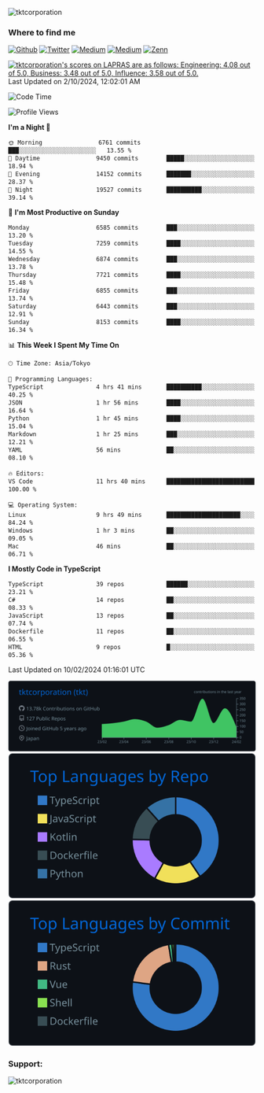<p align="left"> <img src="https://komarev.com/ghpvc/?username=tktcorporation&label=Profile%20views&color=0e75b6&style=flat" alt="tktcorporation" /> </p>

<h3>Where to find me</h3>
<p>
<a href="https://github.com/tktcorporation" target="_blank"><img alt="Github" src="https://img.shields.io/badge/GitHub-%2312100E.svg?&style=for-the-badge&logo=Github&logoColor=white" /></a>
<a href="https://twitter.com/tktcorporation" target="_blank"><img alt="Twitter" src="https://img.shields.io/badge/twitter-%231DA1F2.svg?&style=for-the-badge&logo=twitter&logoColor=white" /></a>
<a href="https://www.linkedin.com/in/tktcorporation" target="_blank"><img alt="Medium" src="https://img.shields.io/badge/linkdin-0a66c2.svg?&style=for-the-badge&logo=linkedin&logoColor=white" /></a>
<a href="https://qiita.com/tktcorporation" target="_blank"><img alt="Medium" src="https://img.shields.io/badge/qiita-55C500.svg?&style=for-the-badge&logo=qiita&logoColor=white" /></a>
<a href="https://zenn.dev/tktcorporation" target="_blank"><img alt="Zenn" src="https://img.shields.io/badge/Zenn-3EA8FF.svg?&style=for-the-badge&logo=Zenn&logoColor=white" /></a>
</p>

<!--START_SECTION:lapras-card-->
<p ><a href="https://lapras.com/public/tktcorporation" target="_blank" rel="noopener noreferrer"><img alt="tktcorporation's scores on LAPRAS are as follows: Engineering: 4.08 out of 5.0, Business: 3.48 out of 5.0, Influence: 3.58 out of 5.0." src="https://lapras-card-generator.vercel.app/api/svg?e=4.08&b=3.48&i=3.58&b1=%23232323&b2=%236d6d6d&i1=%23212121&i2=%23818181&l=en" width="300" ></a>  
Last Updated on 2/10/2024, 12:02:01 AM</p>
<!--END_SECTION:lapras-card-->
  
<!--START_SECTION:waka-->
![Code Time](http://img.shields.io/badge/Code%20Time-1%2C397%20hrs%2035%20mins-blue)

![Profile Views](http://img.shields.io/badge/Profile%20Views-0-blue)

**I'm a Night 🦉** 

```text
🌞 Morning                6761 commits        ███░░░░░░░░░░░░░░░░░░░░░░   13.55 % 
🌆 Daytime                9450 commits        █████░░░░░░░░░░░░░░░░░░░░   18.94 % 
🌃 Evening                14152 commits       ███████░░░░░░░░░░░░░░░░░░   28.37 % 
🌙 Night                  19527 commits       ██████████░░░░░░░░░░░░░░░   39.14 % 
```
📅 **I'm Most Productive on Sunday** 

```text
Monday                   6585 commits        ███░░░░░░░░░░░░░░░░░░░░░░   13.20 % 
Tuesday                  7259 commits        ████░░░░░░░░░░░░░░░░░░░░░   14.55 % 
Wednesday                6874 commits        ███░░░░░░░░░░░░░░░░░░░░░░   13.78 % 
Thursday                 7721 commits        ████░░░░░░░░░░░░░░░░░░░░░   15.48 % 
Friday                   6855 commits        ███░░░░░░░░░░░░░░░░░░░░░░   13.74 % 
Saturday                 6443 commits        ███░░░░░░░░░░░░░░░░░░░░░░   12.91 % 
Sunday                   8153 commits        ████░░░░░░░░░░░░░░░░░░░░░   16.34 % 
```


📊 **This Week I Spent My Time On** 

```text
🕑︎ Time Zone: Asia/Tokyo

💬 Programming Languages: 
TypeScript               4 hrs 41 mins       ██████████░░░░░░░░░░░░░░░   40.25 % 
JSON                     1 hr 56 mins        ████░░░░░░░░░░░░░░░░░░░░░   16.64 % 
Python                   1 hr 45 mins        ████░░░░░░░░░░░░░░░░░░░░░   15.04 % 
Markdown                 1 hr 25 mins        ███░░░░░░░░░░░░░░░░░░░░░░   12.21 % 
YAML                     56 mins             ██░░░░░░░░░░░░░░░░░░░░░░░   08.10 % 

🔥 Editors: 
VS Code                  11 hrs 40 mins      █████████████████████████   100.00 % 

💻 Operating System: 
Linux                    9 hrs 49 mins       █████████████████████░░░░   84.24 % 
Windows                  1 hr 3 mins         ██░░░░░░░░░░░░░░░░░░░░░░░   09.05 % 
Mac                      46 mins             ██░░░░░░░░░░░░░░░░░░░░░░░   06.71 % 
```

**I Mostly Code in TypeScript** 

```text
TypeScript               39 repos            ██████░░░░░░░░░░░░░░░░░░░   23.21 % 
C#                       14 repos            ██░░░░░░░░░░░░░░░░░░░░░░░   08.33 % 
JavaScript               13 repos            ██░░░░░░░░░░░░░░░░░░░░░░░   07.74 % 
Dockerfile               11 repos            ██░░░░░░░░░░░░░░░░░░░░░░░   06.55 % 
HTML                     9 repos             █░░░░░░░░░░░░░░░░░░░░░░░░   05.36 % 
```




 Last Updated on 10/02/2024 01:16:01 UTC
<!--END_SECTION:waka-->

[![](https://raw.githubusercontent.com/tktcorporation/tktcorporation/master/profile-summary-card-output/github_dark/0-profile-details.svg)](https://github.com/vn7n24fzkq/github-profile-summary-cards)
[![](https://raw.githubusercontent.com/tktcorporation/tktcorporation/master/profile-summary-card-output/github_dark/1-repos-per-language.svg)](https://github.com/vn7n24fzkq/github-profile-summary-cards) [![](https://raw.githubusercontent.com/tktcorporation/tktcorporation/master/profile-summary-card-output/github_dark/2-most-commit-language.svg)](https://github.com/vn7n24fzkq/github-profile-summary-cards)

<h3 align="left">Support:</h3>
<p><a href="https://www.buymeacoffee.com/tktcorporation"> <img align="left" src="https://cdn.buymeacoffee.com/buttons/v2/default-yellow.png" height="50" width="210" alt="tktcorporation" /></a></p><br><br>
